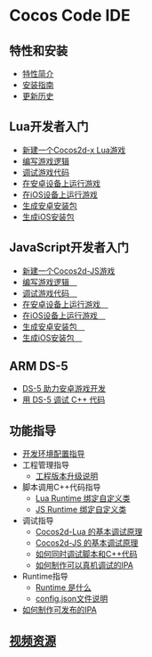 # Cocos Code IDE

## 特性和安装
- [特性简介](../../manual/code-ide/zh.md)
- [安装指南](../../manual/code-ide/install-zh.md)
- [更新历史](../../manual/code-ide/changelog/zh.md)

## Lua开发者入门

- [新建一个Cocos2d-x Lua游戏](../../manual/code-ide/getting-started-for-lua/1-creating-a-cocos-game/zh.md)
- [编写游戏逻辑](../../manual/code-ide/getting-started-for-lua/2-typing-game-logic/zh.md)
- [调试游戏代码](../../manual/code-ide/getting-started-for-lua/3-debugging/zh.md)
- [在安卓设备上运行游戏](../../manual/code-ide/getting-started-for-lua/4-running/on-android-zh.md)
- [在iOS设备上运行游戏](../../manual/code-ide/getting-started-for-lua/4-running/on-ios-zh.md)
- [生成安卓安装包](../../manual/code-ide/getting-started-for-lua/5-packaging/to-apk-zh.md)
- [生成iOS安装包](../../manual/code-ide/function-guides/compiling/package-ios-publish/zh.md)

## JavaScript开发者入门

- [新建一个Cocos2d-JS游戏](../../manual/code-ide/getting-started-for-js/1-creating-a-cocos-game/zh.md)
- [编写游戏逻辑　](../../manual/code-ide/getting-started-for-js/2-typing-game-logic/zh.md)
- [调试游戏代码　](../../manual/code-ide/getting-started-for-js/3-debugging/zh.md)
- [在安卓设备上运行游戏　](../../manual/code-ide/getting-started-for-js/4-running/on-android-zh.md)
- [在iOS设备上运行游戏　](../../manual/code-ide/getting-started-for-js/4-running/on-ios-zh.md)
- [生成安卓安装包　](../../manual/code-ide/getting-started-for-js/5-packaging/to-apk-zh.md)
- [生成iOS安装包　](../../manual/code-ide/function-guides/compiling/package-ios-publish/zh.md)

## ARM DS-5

- [DS-5 助力安卓游戏开发](../../manual/code-ide/ds-5/zh.md)
- [用 DS-5 调试 C++ 代码](../../manual/code-ide/ds-5/debug-with-ds-5/zh.md)

## 功能指导

- [开发环境配置指导](../../manual/code-ide/function-guides/env-configration/zh.md)
- 工程管理指导
    - [工程版本升级说明](../../manual/code-ide/function-guides/project-management/upgrade-project/zh.md)
- 脚本调用C++代码指导
    - [Lua Runtime 绑定自定义类](../../manual/code-ide/function-guides/add-3rd-party-lib/binding-custom-class-to-lua/zh.md)
    - [JS Runtime 绑定自定义类](../../manual/code-ide/function-guides/add-3rd-party-lib/binding-custom-class-to-js/zh.md)
- 调试指导
    - [Cocos2d-Lua 的基本调试原理](../../manual/code-ide/function-guides/debugging/debug-principle-for-lua/zh.md)
    - [Cocos2d-JS 的基本调试原理](../../manual/code-ide/function-guides/debugging/debug-principle-for-js/zh.md)
    - [如何同时调试脚本和C++代码](../../manual/code-ide/function-guides/debugging/how-to-debug-cpp/zh.md)
    - [如何制作可以真机调试的IPA](../../manual/code-ide/function-guides/compiling/package-ios-runtime/zh.md)
- Runtime指导
    - [Runtime 是什么](../../manual/code-ide/function-guides/runtime/what-is/zh.md)
    - [config.json文件说明](../../manual/code-ide/function-guides/runtime/config/zh.md)
- [如何制作可发布的IPA](../../manual/code-ide/function-guides/compiling/package-ios-publish/zh.md)

## [视频资源](../../manual/code-ide/others/videos/zh.md)


